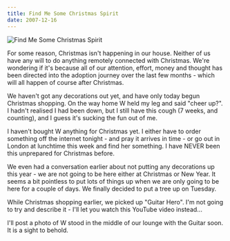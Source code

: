 ```yaml
---
title: Find Me Some Christmas Spirit
date: 2007-12-16
---
```


![Find Me Some Christmas Spirit](https://source.unsplash.com/2aFp6EWWs58/1600x900)

For some reason, Christmas isn't happening in our house. Neither of us have any will to do anything remotely connected with Christmas. We're wondering if it's because all of our attention, effort, money and thought has been directed into the adoption journey over the last few months - which will all happen of course after Christmas.

We haven't got any decorations out yet, and have only today begun Christmas shopping. On the way home W held my leg and said "cheer up?". I hadn't realised I had been down, but I still have this cough (7 weeks, and counting), and I guess it's sucking the fun out of me.

I haven't bought W anything for Christmas yet. I either have to order something off the internet tonight - and pray it arrives in time - or go out in London at lunchtime this week and find her something. I have NEVER been this unprepared for Christmas before.

We even had a conversation earlier about not putting any decorations up this year - we are not going to be here either at Christmas or New Year. It seems a bit pointless to put lots of things up when we are only going to be here for a couple of days. We finally decided to put a tree up on Tuesday.

While Christmas shopping earlier, we picked up "Guitar Hero". I'm not going to try and describe it - I'll let you watch this YouTube video instead...

I'll post a photo of W stood in the middle of our lounge with the Guitar soon. It is a sight to behold.